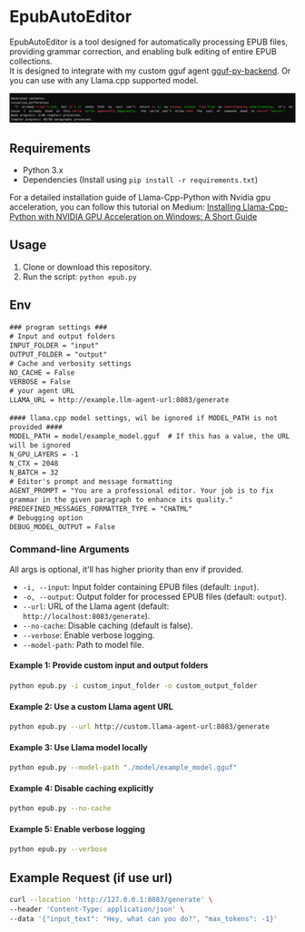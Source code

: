 # EpubAutoEditor

EpubAutoEditor is a tool designed for automatically processing EPUB files, providing grammar correction, and enabling bulk editing of entire EPUB collections. <br>
It is designed to integrate with my custom gguf agent [gguf-py-backend](https://github.com/pisichi/gguf-py-backend). Or you can use with any Llama.cpp supported model.


![Example Visualization](docs/images/visualize.png)



## Requirements

- Python 3.x
- Dependencies (Install using `pip install -r requirements.txt`)


For a detailed installation guide of Llama-Cpp-Python with Nvidia gpu acceleration, you can follow this tutorial on Medium: [Installing Llama-Cpp-Python with NVIDIA GPU Acceleration on Windows: A Short Guide](https://medium.com/@piyushbatra1999/installing-llama-cpp-python-with-nvidia-gpu-acceleration-on-windows-a-short-guide-0dfac475002d)



## Usage

1. Clone or download this repository.
3. Run the script: `python epub.py`


## Env

   ```env
   ### program settings ###
   # Input and output folders
   INPUT_FOLDER = "input"
   OUTPUT_FOLDER = "output"
   # Cache and verbosity settings
   NO_CACHE = False
   VERBOSE = False
   # your agent URL
   LLAMA_URL = http://example.llm-agent-url:8083/generate
   
   #### llama.cpp model settings, wil be ignored if MODEL_PATH is not provided ####
   MODEL_PATH = model/example_model.gguf  # If this has a value, the URL will be ignored
   N_GPU_LAYERS = -1
   N_CTX = 2048
   N_BATCH = 32
   # Editor's prompt and message formatting
   AGENT_PROMPT = "You are a professional editor. Your job is to fix grammar in the given paragraph to enhance its quality."
   PREDEFINED_MESSAGES_FORMATTER_TYPE = "CHATML"
   # Debugging option
   DEBUG_MODEL_OUTPUT = False
   ```


### Command-line Arguments
All args is optional, it'll has higher priority than env if provided.

- `-i, --input`: Input folder containing EPUB files (default: `input`).
- `-o, --output`: Output folder for processed EPUB files (default: `output`).
- `--url`: URL of the Llama agent (default: `http://localhost:8083/generate`).
- `--no-cache`: Disable caching (default is false).
- `--verbose`: Enable verbose logging.
- `--model-path`: Path to model file.


#### Example 1: Provide custom input and output folders
```bash
python epub.py -i custom_input_folder -o custom_output_folder
```

#### Example 2: Use a custom Llama agent URL
```bash
python epub.py --url http://custom.llama-agent-url:8083/generate
```

#### Example 3: Use Llama model locally
```bash
python epub.py --model-path "./model/example_model.gguf"
```

#### Example 4: Disable caching explicitly
```bash
python epub.py --no-cache
```

#### Example 5: Enable verbose logging
```bash
python epub.py --verbose
```

## Example Request (if use url)
```bash
curl --location 'http://127.0.0.1:8083/generate' \
--header 'Content-Type: application/json' \
--data '{"input_text": "Hey, what can you do?", "max_tokens": -1}'
```

